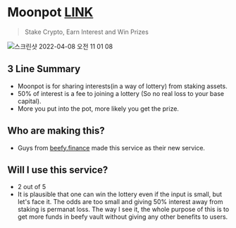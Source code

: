 # Moonpot [LINK](https://play.moonpot.com/#/)
> Stake Crypto, Earn Interest and Win Prizes  

![스크린샷 2022-04-08 오전 11 01 08](https://user-images.githubusercontent.com/47938592/162350201-0bec7930-5c67-4ce2-8596-0e828166aae0.png)

## 3 Line Summary

- Moonpot is for sharing interests(in a way of lottery) from staking assets.
- 50% of interest is a fee to joining a lottery (So no real loss to your base capital).
- More you put into the pot, more likely you get the prize.

## Who are making this?
- Guys from [beefy.finance](beefy.finance) made this service as their new service.

## Will I use this service?
- 2 out of 5
- It is plausible that one can win the lottery even if the input is small, but let's face it.
The odds are too small and giving 50% interest away from staking is permanat loss.
The way I see it, the whole purpose of this is to get more funds in beefy vault without giving any other benefits to users.
